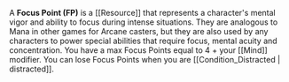 A **Focus Point (FP)** is a [[Resource]] that represents a character's mental vigor and ability to focus during intense situations. They are analogous to Mana in other games for Arcane casters, but they are also used by any characters to power special abilities that require focus, mental acuity and concentration. You have a max Focus Points equal to 4 + your [[Mind]] modifier. You can lose Focus Points when you are [[Condition_Distracted | distracted]].
